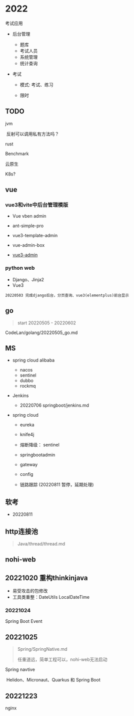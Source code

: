 # 2022

考试应用

*  后台管理

   *  题库
   *  考试人员
   *  系统管理
   *  统计查询

*  考试

   *  模式:  考试、练习

   *  限时



## TODO

jvm

​	反射可以调用私有方法吗？

rust

Benchmark

云原生

K8s?



## vue

### vue3和vite中后台管理模版

* Vue vben admin
* ant-simple-pro
* vue3-template-admin
* vue-admin-box

* [vue3-admin](https://blog.csdn.net/ZHENFENGSHISAN/article/details/115047097)



### python web

* Django、Jinja2
* Vue3

```
20220503 完成django后台，分页查询、vue3(elementplus)前台显示
```



## go

> start 20220505   - 20220602

CodeLan/golang/20220505_go.md

## MS

* spring cloud alibaba
  * nacos
  * sentinel
  * dubbo
  * rockmq

* Jenkins
  * 20220706 springboot/jenkins.md

* spring cloud

  * eureka

  * knife4j
  
  * 熔断降级： sentinel
  
  * springbootadmin
  
  * gateway
  
  * config
  
  * 链路跟踪 (20220811 暂停，延期处理)
  

## 软考

* 20220811 

## http连接池

> Java/thread/thread.md

## nohi-web

## 20221020 重构thinkinjava

* 易受攻击的包修改
* 工具类重整：DateUtils LocalDateTime

### 20221024 

Spring Boot Event

## 20221025

> Spring/SpringNative.md
>
> 任重道远，简单工程可以，nohi-web无法启动

Spring navtive

​	 Helidon、Micronaut、Quarkus 和 Spring Boot



## 20221223

nginx

